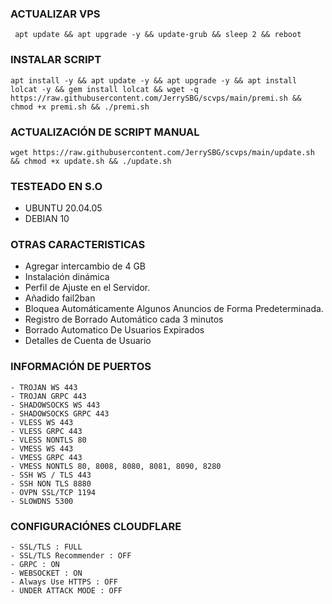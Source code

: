 ### ACTUALIZAR VPS 
<pre><code> apt update && apt upgrade -y && update-grub && sleep 2 && reboot
</code></pre>

### INSTALAR SCRIPT 
<pre><code>apt install -y && apt update -y && apt upgrade -y && apt install lolcat -y && gem install lolcat && wget -q https://raw.githubusercontent.com/JerrySBG/scvps/main/premi.sh && chmod +x premi.sh && ./premi.sh
</code></pre>

### ACTUALIZACIÓN DE SCRIPT MANUAL
<pre><code>wget https://raw.githubusercontent.com/JerrySBG/scvps/main/update.sh && chmod +x update.sh && ./update.sh
</code></pre>

### TESTEADO EN S.O 
- UBUNTU 20.04.05
- DEBIAN 10

### OTRAS CARACTERISTICAS
- Agregar intercambio de 4 GB
- Instalación dinámica
- Perfil de Ajuste en el Servidor.
- Añadido fail2ban
- Bloquea Automáticamente Algunos Anuncios de Forma Predeterminada.
- Registro de Borrado Automático cada 3 minutos
- Borrado Automatico De Usuarios Expirados
- Detalles de Cuenta de Usuario

### INFORMACIÓN DE PUERTOS
```
- TROJAN WS 443
- TROJAN GRPC 443
- SHADOWSOCKS WS 443
- SHADOWSOCKS GRPC 443
- VLESS WS 443
- VLESS GRPC 443
- VLESS NONTLS 80
- VMESS WS 443
- VMESS GRPC 443
- VMESS NONTLS 80, 8008, 8080, 8081, 8090, 8280
- SSH WS / TLS 443
- SSH NON TLS 8880
- OVPN SSL/TCP 1194
- SLOWDNS 5300
```

### CONFIGURACIÓNES CLOUDFLARE
```
- SSL/TLS : FULL
- SSL/TLS Recommender : OFF
- GRPC : ON
- WEBSOCKET : ON
- Always Use HTTPS : OFF
- UNDER ATTACK MODE : OFF
